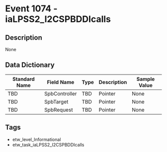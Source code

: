 # Event 1074 - iaLPSS2_I2CSPBDDIcalls

## Description
None

## Data Dictionary
|Standard Name|Field Name|Type|Description|Sample Value|
|---|---|---|---|---|
|TBD|SpbController|TBD|Pointer|None|None|
|TBD|SpbTarget|TBD|Pointer|None|None|
|TBD|SpbRequest|TBD|Pointer|None|None|

## Tags
* etw_level_Informational
* etw_task_iaLPSS2_I2CSPBDDIcalls